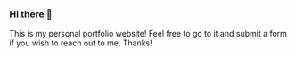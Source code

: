 ### Hi there 👋


This is my personal portfolio website! Feel free to go to it and submit a form if you wish to reach out to me. Thanks!
